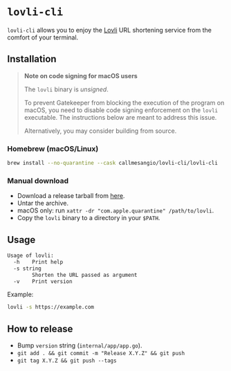 # `lovli-cli`

`lovli-cli` allows you to enjoy the [Lovli](https://lovli.fyi) URL shortening
service from the comfort of your terminal.

## Installation

> **Note on code signing for macOS users**
>
> The `lovli` binary is *unsigned*.
>
> To prevent Gatekeeper from blocking the execution of the program on macOS,
> you need to disable code signing enforcement on the `lovli` executable.
> The instructions below are meant to address this issue.
>
> Alternatively, you may consider building from source.

### Homebrew (macOS/Linux)

```sh
brew install --no-quarantine --cask callmesangio/lovli-cli/lovli-cli
```

### Manual download

- Download a release tarball from [here](https://github.com/callmesangio/lovli-cli/releases).
- Untar the archive.
- macOS only: run `xattr -dr "com.apple.quarantine" /path/to/lovli`.
- Copy the `lovli` binary to a directory in your `$PATH`.

## Usage

```sh
Usage of lovli:
  -h    Print help
  -s string
        Shorten the URL passed as argument
  -v    Print version
```

Example:

```sh
lovli -s https://example.com
```

## How to release

- Bump `version` string (`internal/app/app.go`).
- `git add . && git commit -m "Release X.Y.Z" && git push`
- `git tag X.Y.Z && git push --tags`
